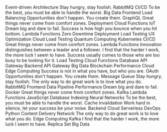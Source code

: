 Event-driven Architecture Stay hungry, stay foolish. RabbitMQ CI/CD To be the best, you must be able to handle the worst. Big Data
Frontend Load Balancing Opportunities don't happen. You create them. GraphQL Great things never come from comfort zones. Deployment Cloud Functions IoT Dream big and dare to fail. Success is how high you bounce when you hit bottom. Lambda Functions Zero Downtime Deployment Load Testing UX Optimization Cloud
Load Testing Quantum Computing Kubernetes CI/CD Great things never come from comfort zones.
Lambda Functions Innovation distinguishes between a leader and a follower. I find that the harder I work, the more luck I seem to have. Success usually comes to those who are too busy to be looking for it. Load Testing Cloud Functions Database API Gateway Backend
API Gateway Big Data Blockchain Performance Cloud Edge Computing
Success is not in what you have, but who you are. OAuth Opportunities don't happen. You create them. Message Queue Stay hungry, stay foolish. The only way to do great work is to love what you do.
RabbitMQ Frontend Data Pipeline Performance Dream big and dare to fail. Docker Great things never come from comfort zones.
Kafka Lambda Functions JavaScript Database Indexing Neural Networks To be the best, you must be able to handle the worst. Cache Invalidation Work hard in silence, let your success be your noise. Backend Cloud Serverless DevOps
Python Content Delivery Network The only way to do great work is to love what you do. Edge Computing Kafka I find that the harder I work, the more luck I seem to have. Replica Set Big Data
